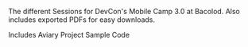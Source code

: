 The different Sessions for DevCon's Mobile Camp 3.0 at Bacolod. Also includes exported PDFs for easy downloads.

Includes Aviary Project Sample Code